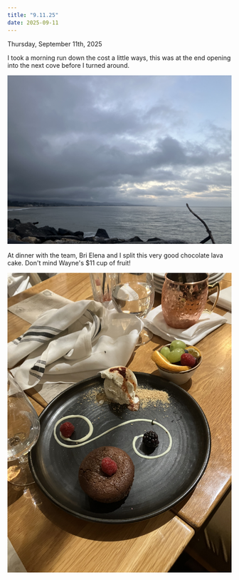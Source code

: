 ```yaml
---
title: "9.11.25"
date: 2025-09-11
---
```

Thursday, September 11th, 2025

I took a morning run down the cost a little ways, this was at the end opening into the next cove before I turned around.

![Image 1](./IMG_6206.jpeg)

At dinner with the team, Bri Elena and I split this very good chocolate lava cake. Don't mind Wayne's $11 cup of fruit!

![Image 2](./IMG_6209.jpeg)

